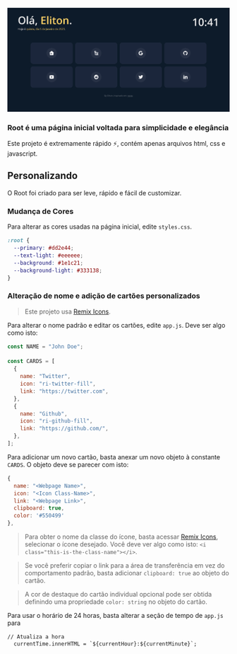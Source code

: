 ![](./assets/header.png)

### Root é uma página inicial voltada para simplicidade e elegância

Este projeto é extremamente rápido :zap:, contém apenas arquivos html, css e javascript.

## Personalizando

O Root foi criado para ser leve, rápido e fácil de customizar.

### Mudança de Cores

Para alterar as cores usadas na página inicial, edite `styles.css`.

```css
:root {
  --primary: #dd2e44;
  --text-light: #eeeeee;
  --background: #1e1c21;
  --background-light: #333138;
}
```

### Alteração de nome e adição de cartões personalizados

> Este projeto usa [Remix Icons](https://remixicon.com/).

Para alterar o nome padrão e editar os cartões, edite `app.js`. Deve ser algo como isto:

```js
const NAME = "John Doe";

const CARDS = [
  {
    name: "Twitter",
    icon: "ri-twitter-fill",
    link: "https://twitter.com",
  },
  {
    name: "Github",
    icon: "ri-github-fill",
    link: "https://github.com/",
  },
];
```

Para adicionar um novo cartão, basta anexar um novo objeto à constante `CARDS`. O objeto deve se parecer com isto:

```js
{
  name: "<Webpage Name>",
  icon: "<Icon Class-Name>",
  link: "<Webpage Link>",
  clipboard: true,
  color: '#550499'
},
```

> Para obter o nome da classe do ícone, basta acessar [Remix Icons](https://remixicon.com/), selecionar o ícone desejado. Você deve ver algo como isto: `<i class="this-is-the-class-name"></i>`.

> Se você preferir copiar o link para a área de transferência em vez do comportamento padrão, basta adicionar `clipboard: true` ao objeto do cartão.

> A cor de destaque do cartão individual opcional pode ser obtida definindo uma propriedade `color: string` no objeto do cartão.

Para usar o horário de 24 horas, basta alterar a seção de tempo de `app.js` para
```
// Atualiza a hora
  currentTime.innerHTML = `${currentHour}:${currentMinute}`;
```
